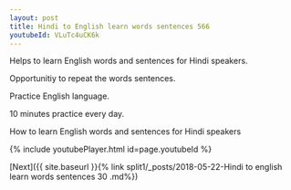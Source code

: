 ```yaml
---
layout: post
title: Hindi to English learn words sentences 566 
youtubeId: VLuTc4uCK6k
---
```

 
 
Helps to learn English words and sentences for Hindi speakers.

Opportunitiy to repeat the words sentences. 

Practice English language. 
 
10 minutes practice every day. 
 
How to learn English words and sentences for Hindi speakers 
 
{% include youtubePlayer.html id=page.youtubeId %}
 
 
[Next]({{ site.baseurl }}{% link  split1/_posts/2018-05-22-Hindi to english learn words sentences 30 .md%})
 
